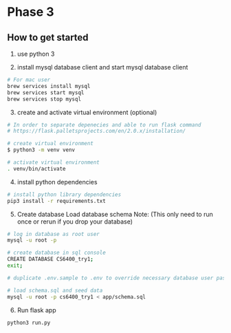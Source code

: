 # Phase 3

## How to get started
1. use python 3

2. install mysql database client and start mysql database client
```sh
# For mac user
brew services install mysql
brew services start mysql
brew services stop mysql
```

3. create and activate virtual environment (optional)
```sh
# In order to separate depenecies and able to run flask command
# https://flask.palletsprojects.com/en/2.0.x/installation/

# create virtual environment
$ python3 -m venv venv

# activate virtual environment
. venv/bin/activate
```

4. install python dependencies
```sh
# install python library dependencies
pip3 install -r requirements.txt
```

5. Create database Load database schema
Note: (This only need to run once or rerun if you drop your database)
```sh
# log in database as root user
mysql -u root -p

# create database in sql console
CREATE DATABASE CS6400_try1;
exit;

# duplicate .env.sample to .env to override necessary database user password or user name

# load schema.sql and seed data
mysql -u root -p cs6400_try1 < app/schema.sql
```

6. Run flask app
```sh
python3 run.py
```
